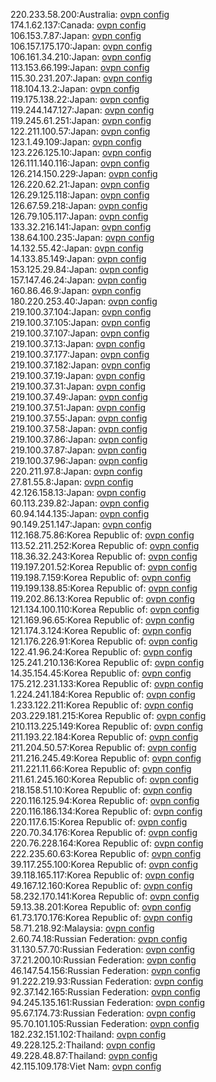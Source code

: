 220.233.58.200:Australia: [ovpn config](vpn/220_233_58_200.ovpn)  
174.1.62.137:Canada: [ovpn config](vpn/174_1_62_137.ovpn)  
106.153.7.87:Japan: [ovpn config](vpn/106_153_7_87.ovpn)  
106.157.175.170:Japan: [ovpn config](vpn/106_157_175_170.ovpn)  
106.161.34.210:Japan: [ovpn config](vpn/106_161_34_210.ovpn)  
113.153.66.199:Japan: [ovpn config](vpn/113_153_66_199.ovpn)  
115.30.231.207:Japan: [ovpn config](vpn/115_30_231_207.ovpn)  
118.104.13.2:Japan: [ovpn config](vpn/118_104_13_2.ovpn)  
119.175.138.22:Japan: [ovpn config](vpn/119_175_138_22.ovpn)  
119.244.147.127:Japan: [ovpn config](vpn/119_244_147_127.ovpn)  
119.245.61.251:Japan: [ovpn config](vpn/119_245_61_251.ovpn)  
122.211.100.57:Japan: [ovpn config](vpn/122_211_100_57.ovpn)  
123.1.49.109:Japan: [ovpn config](vpn/123_1_49_109.ovpn)  
123.226.125.10:Japan: [ovpn config](vpn/123_226_125_10.ovpn)  
126.111.140.116:Japan: [ovpn config](vpn/126_111_140_116.ovpn)  
126.214.150.229:Japan: [ovpn config](vpn/126_214_150_229.ovpn)  
126.220.62.21:Japan: [ovpn config](vpn/126_220_62_21.ovpn)  
126.29.125.118:Japan: [ovpn config](vpn/126_29_125_118.ovpn)  
126.67.59.218:Japan: [ovpn config](vpn/126_67_59_218.ovpn)  
126.79.105.117:Japan: [ovpn config](vpn/126_79_105_117.ovpn)  
133.32.216.141:Japan: [ovpn config](vpn/133_32_216_141.ovpn)  
138.64.100.235:Japan: [ovpn config](vpn/138_64_100_235.ovpn)  
14.132.55.42:Japan: [ovpn config](vpn/14_132_55_42.ovpn)  
14.133.85.149:Japan: [ovpn config](vpn/14_133_85_149.ovpn)  
153.125.29.84:Japan: [ovpn config](vpn/153_125_29_84.ovpn)  
157.147.46.24:Japan: [ovpn config](vpn/157_147_46_24.ovpn)  
160.86.46.9:Japan: [ovpn config](vpn/160_86_46_9.ovpn)  
180.220.253.40:Japan: [ovpn config](vpn/180_220_253_40.ovpn)  
219.100.37.104:Japan: [ovpn config](vpn/219_100_37_104.ovpn)  
219.100.37.105:Japan: [ovpn config](vpn/219_100_37_105.ovpn)  
219.100.37.107:Japan: [ovpn config](vpn/219_100_37_107.ovpn)  
219.100.37.13:Japan: [ovpn config](vpn/219_100_37_13.ovpn)  
219.100.37.177:Japan: [ovpn config](vpn/219_100_37_177.ovpn)  
219.100.37.182:Japan: [ovpn config](vpn/219_100_37_182.ovpn)  
219.100.37.19:Japan: [ovpn config](vpn/219_100_37_19.ovpn)  
219.100.37.31:Japan: [ovpn config](vpn/219_100_37_31.ovpn)  
219.100.37.49:Japan: [ovpn config](vpn/219_100_37_49.ovpn)  
219.100.37.51:Japan: [ovpn config](vpn/219_100_37_51.ovpn)  
219.100.37.55:Japan: [ovpn config](vpn/219_100_37_55.ovpn)  
219.100.37.58:Japan: [ovpn config](vpn/219_100_37_58.ovpn)  
219.100.37.86:Japan: [ovpn config](vpn/219_100_37_86.ovpn)  
219.100.37.87:Japan: [ovpn config](vpn/219_100_37_87.ovpn)  
219.100.37.96:Japan: [ovpn config](vpn/219_100_37_96.ovpn)  
220.211.97.8:Japan: [ovpn config](vpn/220_211_97_8.ovpn)  
27.81.55.8:Japan: [ovpn config](vpn/27_81_55_8.ovpn)  
42.126.158.13:Japan: [ovpn config](vpn/42_126_158_13.ovpn)  
60.113.239.82:Japan: [ovpn config](vpn/60_113_239_82.ovpn)  
60.94.144.135:Japan: [ovpn config](vpn/60_94_144_135.ovpn)  
90.149.251.147:Japan: [ovpn config](vpn/90_149_251_147.ovpn)  
112.168.75.86:Korea Republic of: [ovpn config](vpn/112_168_75_86.ovpn)  
113.52.211.252:Korea Republic of: [ovpn config](vpn/113_52_211_252.ovpn)  
118.36.32.243:Korea Republic of: [ovpn config](vpn/118_36_32_243.ovpn)  
119.197.201.52:Korea Republic of: [ovpn config](vpn/119_197_201_52.ovpn)  
119.198.7.159:Korea Republic of: [ovpn config](vpn/119_198_7_159.ovpn)  
119.199.138.85:Korea Republic of: [ovpn config](vpn/119_199_138_85.ovpn)  
119.202.86.13:Korea Republic of: [ovpn config](vpn/119_202_86_13.ovpn)  
121.134.100.110:Korea Republic of: [ovpn config](vpn/121_134_100_110.ovpn)  
121.169.96.65:Korea Republic of: [ovpn config](vpn/121_169_96_65.ovpn)  
121.174.3.124:Korea Republic of: [ovpn config](vpn/121_174_3_124.ovpn)  
121.176.226.91:Korea Republic of: [ovpn config](vpn/121_176_226_91.ovpn)  
122.41.96.24:Korea Republic of: [ovpn config](vpn/122_41_96_24.ovpn)  
125.241.210.136:Korea Republic of: [ovpn config](vpn/125_241_210_136.ovpn)  
14.35.154.45:Korea Republic of: [ovpn config](vpn/14_35_154_45.ovpn)  
175.212.231.133:Korea Republic of: [ovpn config](vpn/175_212_231_133.ovpn)  
1.224.241.184:Korea Republic of: [ovpn config](vpn/1_224_241_184.ovpn)  
1.233.122.211:Korea Republic of: [ovpn config](vpn/1_233_122_211.ovpn)  
203.229.181.215:Korea Republic of: [ovpn config](vpn/203_229_181_215.ovpn)  
210.113.225.149:Korea Republic of: [ovpn config](vpn/210_113_225_149.ovpn)  
211.193.22.184:Korea Republic of: [ovpn config](vpn/211_193_22_184.ovpn)  
211.204.50.57:Korea Republic of: [ovpn config](vpn/211_204_50_57.ovpn)  
211.216.245.49:Korea Republic of: [ovpn config](vpn/211_216_245_49.ovpn)  
211.221.11.66:Korea Republic of: [ovpn config](vpn/211_221_11_66.ovpn)  
211.61.245.160:Korea Republic of: [ovpn config](vpn/211_61_245_160.ovpn)  
218.158.51.10:Korea Republic of: [ovpn config](vpn/218_158_51_10.ovpn)  
220.116.125.94:Korea Republic of: [ovpn config](vpn/220_116_125_94.ovpn)  
220.116.186.134:Korea Republic of: [ovpn config](vpn/220_116_186_134.ovpn)  
220.117.6.15:Korea Republic of: [ovpn config](vpn/220_117_6_15.ovpn)  
220.70.34.176:Korea Republic of: [ovpn config](vpn/220_70_34_176.ovpn)  
220.76.228.164:Korea Republic of: [ovpn config](vpn/220_76_228_164.ovpn)  
222.235.60.63:Korea Republic of: [ovpn config](vpn/222_235_60_63.ovpn)  
39.117.255.100:Korea Republic of: [ovpn config](vpn/39_117_255_100.ovpn)  
39.118.165.117:Korea Republic of: [ovpn config](vpn/39_118_165_117.ovpn)  
49.167.12.160:Korea Republic of: [ovpn config](vpn/49_167_12_160.ovpn)  
58.232.170.141:Korea Republic of: [ovpn config](vpn/58_232_170_141.ovpn)  
59.13.38.201:Korea Republic of: [ovpn config](vpn/59_13_38_201.ovpn)  
61.73.170.176:Korea Republic of: [ovpn config](vpn/61_73_170_176.ovpn)  
58.71.218.92:Malaysia: [ovpn config](vpn/58_71_218_92.ovpn)  
2.60.74.18:Russian Federation: [ovpn config](vpn/2_60_74_18.ovpn)  
31.130.57.70:Russian Federation: [ovpn config](vpn/31_130_57_70.ovpn)  
37.21.200.10:Russian Federation: [ovpn config](vpn/37_21_200_10.ovpn)  
46.147.54.156:Russian Federation: [ovpn config](vpn/46_147_54_156.ovpn)  
91.222.219.93:Russian Federation: [ovpn config](vpn/91_222_219_93.ovpn)  
92.37.142.165:Russian Federation: [ovpn config](vpn/92_37_142_165.ovpn)  
94.245.135.161:Russian Federation: [ovpn config](vpn/94_245_135_161.ovpn)  
95.67.174.73:Russian Federation: [ovpn config](vpn/95_67_174_73.ovpn)  
95.70.101.105:Russian Federation: [ovpn config](vpn/95_70_101_105.ovpn)  
182.232.151.102:Thailand: [ovpn config](vpn/182_232_151_102.ovpn)  
49.228.125.2:Thailand: [ovpn config](vpn/49_228_125_2.ovpn)  
49.228.48.87:Thailand: [ovpn config](vpn/49_228_48_87.ovpn)  
42.115.109.178:Viet Nam: [ovpn config](vpn/42_115_109_178.ovpn)  
